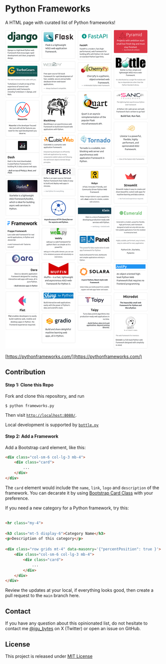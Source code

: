 # Python Frameworks

A HTML page with curated list of Python frameworks!


[![image](static/image/screenshot.png)](https://pythonframeworks.com/)

[https://pythonframeworks.com/](https://pythonframeworks.com/)


## Contribution

#### Step 1: Clone this Repo

Fork and clone this repository, and run

```bash
$ python frameworks.py
```

Then visit [`http://localhost:8080/`](http://localhost:8080/).

Local development is supported by [`bottle.py`](https://bottlepy.org/)


#### Step 2: Add a Framework

Add a Bootstrap card element, like this:
```html
<div class="col-sm-6 col-lg-3 mb-4">
    <div class="card">
        ...
    </div>
</div>
```
The `card` element would include the `name`, `link`, `logo` and `description` of the framework.
You can decarate it by using [Bootstrap Card Class](https://getbootstrap.com/docs/5.0/components/card/) with your preference.

If you need a new category for a Python framework, try this:

```html

<hr class="my-4">

<h3 class="mt-5 display-6">Category Name</h3>
<p>Description of this category</p>

<div class="row grids mt-4" data-masonry='{"percentPosition": true }'>
    <div class="col-sm-6 col-lg-3 mb-4">
        <div class="card">
            ...
        </div>
    </div>
</div>
```

Review the updates at your local, if everything looks good, then create a pull request to the `main` branch here.



## Contact

If you have any question about this opinionated list, do not hesitate to contact me [@jgu_bytes](https://twitter.com/jgu_bytes) on X (Twitter) or open an issue on GitHub.


## License

This project is released under [MIT License](LICENSE)
